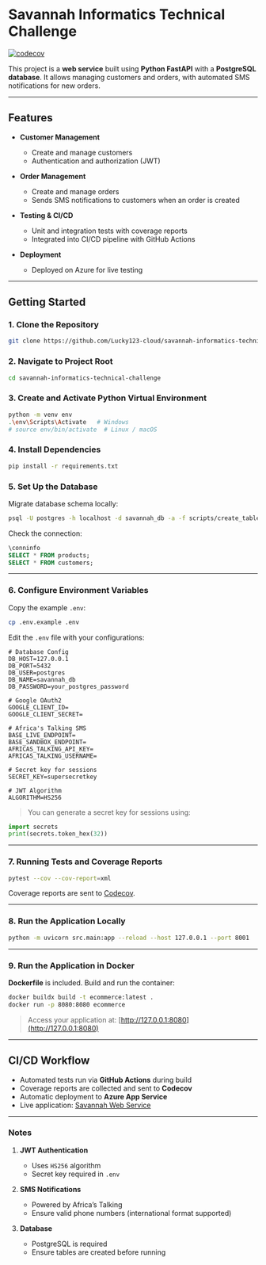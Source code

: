 # Savannah Informatics Technical Challenge

[![codecov](https://codecov.io/gh/balagrivine/savannah-informatics-technical-challenge/graph/badge.svg?token=46HVRUE4WI)](https://codecov.io/gh/balagrivine/savannah-informatics-technical-challenge)

This project is a **web service** built using **Python FastAPI** with a **PostgreSQL database**. It allows managing customers and orders, with automated SMS notifications for new orders.

---

## Features

* **Customer Management**

  * Create and manage customers
  * Authentication and authorization (JWT)
* **Order Management**

  * Create and manage orders
  * Sends SMS notifications to customers when an order is created
* **Testing & CI/CD**

  * Unit and integration tests with coverage reports
  * Integrated into CI/CD pipeline with GitHub Actions
* **Deployment**

  * Deployed on Azure for live testing

---

## Getting Started

### 1. Clone the Repository

```bash
git clone https://github.com/Lucky123-cloud/savannah-informatics-technical-challenge.git
```

### 2. Navigate to Project Root

```bash
cd savannah-informatics-technical-challenge
```

### 3. Create and Activate Python Virtual Environment

```bash
python -m venv env
.\env\Scripts\Activate   # Windows
# source env/bin/activate  # Linux / macOS
```

### 4. Install Dependencies

```bash
pip install -r requirements.txt
```

### 5. Set Up the Database

Migrate database schema locally:

```bash
psql -U postgres -h localhost -d savannah_db -a -f scripts/create_tables.sql
```

Check the connection:

```sql
\conninfo
SELECT * FROM products;
SELECT * FROM customers;
```

---

### 6. Configure Environment Variables

Copy the example `.env`:

```bash
cp .env.example .env
```

Edit the `.env` file with your configurations:

```env
# Database Config
DB_HOST=127.0.0.1
DB_PORT=5432
DB_USER=postgres
DB_NAME=savannah_db
DB_PASSWORD=your_postgres_password

# Google OAuth2
GOOGLE_CLIENT_ID=
GOOGLE_CLIENT_SECRET=

# Africa's Talking SMS
BASE_LIVE_ENDPOINT=
BASE_SANDBOX_ENDPOINT=
AFRICAS_TALKING_API_KEY=
AFRICAS_TALKING_USERNAME=

# Secret key for sessions
SECRET_KEY=supersecretkey

# JWT Algorithm
ALGORITHM=HS256
```

> You can generate a secret key for sessions using:

```python
import secrets
print(secrets.token_hex(32))
```

---

### 7. Running Tests and Coverage Reports

```bash
pytest --cov --cov-report=xml
```

Coverage reports are sent to [Codecov](https://codecov.io/gh/Lucky123-cloud/savannah-informatics-technical-challenge).

---

### 8. Run the Application Locally

```bash
python -m uvicorn src.main:app --reload --host 127.0.0.1 --port 8001
```

---

### 9. Run the Application in Docker

**Dockerfile** is included. Build and run the container:

```bash
docker buildx build -t ecommerce:latest .
docker run -p 8080:8080 ecommerce
```

> Access your application at: [http://127.0.0.1:8080](http://127.0.0.1:8080)

---

## CI/CD Workflow

* Automated tests run via **GitHub Actions** during build
* Coverage reports are collected and sent to **Codecov**
* Automatic deployment to **Azure App Service**
* Live application: [Savannah Web Service](https://savannah-dxcwbscyexfyf5ft.eastus2-01.azurewebsites.net/)

---

### Notes

1. **JWT Authentication**

   * Uses `HS256` algorithm
   * Secret key required in `.env`

2. **SMS Notifications**

   * Powered by Africa’s Talking
   * Ensure valid phone numbers (international format supported)

3. **Database**

   * PostgreSQL is required
   * Ensure tables are created before running
